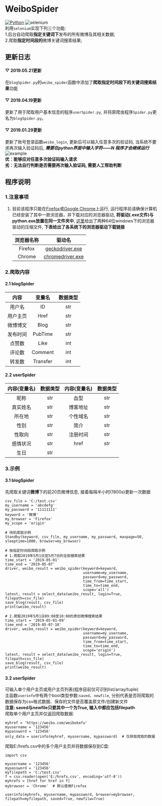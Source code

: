# WeiboSpider
[![Python](https://img.shields.io/badge/Python-3.6-green.svg)](https://www.python.org/)
![selenium](https://img.shields.io/badge/selenium-3.141.0-blue.svg)  
利用`selenium`实现下列三个功能:  
1.后台自动爬取**指定关键词下**发布的所有微博及其相关数据;  
2.爬取**指定时间段的**微博关键词搜索结果;  

## 更新日志  
#### ▽ 2019.05.21更新  
在`blogSpider.py`的`weibo_spider`函数中添加了**爬取指定时间段下的关键词搜索结果**功能
#### ▽ 2019.04.19更新
更新了用于爬取用户基本信息的程序`userSpider.py`, 并将原爬虫程序`Spider.py`更名为`blogSpider.py`。
#### ▽ 2019.01.29更新
更新了账号登录函数`weibo_login`, 更新后可以输入任意多次的验证码, 当系统不要求再次输入验证码后, ***需要在python界面中输入字符——N 程序才会继续运行***  
![example](https://github.com/QinY-Stat/WeiboSpider/blob/master/Image/%E5%BE%AE%E4%BF%A1%E5%9B%BE%E7%89%87_20190130000120.png)  
**优：能够应对任意多次验证码输入请求  
劣：无法自行判断是否需要再次输入验证码, 需要人工帮助判断**  
## 程序说明  
### 1.注意事项
1. 目前该程序只能在[Firefox](http://www.firefox.com.cn/)或[Google Chrome](https://www.google.cn/chrome)上运行, 运行程序前请确保计算机已经安装了其中一款浏览器，并下载对应的浏览器驱动, **将驱动(.exe文件)与python.exe放置在同一文件夹中**, [这里](https://github.com/QinY-Stat/WeiboSpider/tree/master/Browser%20driver)给出了两种64位windows下的浏览器驱动的压缩文件, **下表给出了各系统下的浏览器驱动下载链接**  

    浏览器名称 | 驱动名
    :----: | :----:
    Firefox | [geckodriver.exe](https://github.com/mozilla/geckodriver/releases)
    Chrome | [chromedriver.exe](https://chromedriver.storage.googleapis.com/index.html)

### 2.爬取内容
#### 2.1 blogSpider
 内容 | 变量名 | 数据类型
 :----: | :----: | :----:
  用户名 | ID | str
  用户主页 | Href | str
  微博博文 | Blog | str
  发布时间 | PubTime | str
   点赞数  | Like | int
   评论数 | Comment | int
   转发数 | Transfer | int
#### 2.2 userSpider
内容(变量名) | 数据类型 | 内容(变量名) | 数据类型
:----: | :----: | :----: | :----:
昵称 | str | 血型 | str
真实姓名 | str | 博客地址 | str
所在地 | str | 个性域名 | str
性别 | str | 简介 | str
性取向 | str | 注册时间 | str
感情状况 | str | href | str
生日 | str

### 3.示例
#### 3.1 blogSpider
先爬取关键词**微博**下的前20页微博信息, 接着每隔半小时(1800s)更新一次数据
```
csv_file = 'C:/test.csv'
my_username = 'abcdefg'
my_password = '11111111'
keyword = '微博'
my_browser = 'Firefox'
my_scope = 'origin'  

# 待机爬取示例
Standby(keyword, csv_file, my_username, my_password, maxpage=50, sleeptime=1800, browser=my_browser)

# 按指定时间段爬取示例
# 1.爬取2019年5月1日至5月7日的全部搜索结果
time_start = '2019-05-01'
time_end = '2019-05-07'
driver, weibo_result = weibo_spider(keyword=keyword,
                                    username=my_username,
                                    password=my_password,
                                    time_from=time_start,
                                    time_to=time_end,
                                    scope='all')
latest, result = select_data(weibo_result, login=True, filepath=csv_file)
save_blog(result, csv_file)
print(weibo_result)

# 2.爬取2019年5月1日09:00至10:00的原创微博搜索结果
time_start = '2019-05-01-09'
time_end = '2019-05-07-10'
driver, weibo_result = weibo_spider(keyword=keyword, 
                                    username=my_username,
                                    password=my_password,
                                    time_from=time_start,
                                    time_to=time_end,
                                    scope='origin')
latest, result = select_data(weibo_result, login=True, filepath=csv_file)
save_blog(result, csv_file)
print(weibo_result)
```
#### 3.2 userSpider
可输入单个用户主页或用户主页列表(程序目前仅可识别list/array/tuple)  
主函数`userinfo`中有两个bool类型参数:`saved`、`newfile`, 分别代表是否将爬取的数据保存为csv格式数据、保存的文件是否覆盖原文件/创建新文件  
**注意: saved与newfile只要其中一个为True, 输入中都应包括filepath**  
爬取单个用户主页并仅返回爬取数据:
```
myhref = 'https://weibo.com/weibokefu'
myusername = '123456'
mypassword = '123456'
only_data = userinfo(myhref, myusername, mypassword)  # 仅获取爬取的数据
```
  
爬取E:/hrefs.csv中的多个用户主页并将数据保存到C盘:
```
import csv

myusername = '123456'
mypassword = '123456'
myfilepath = 'C:/test.csv'
f = csv.reader(open('E:/hrefs.csv', encoding='utf-8'))
myhrefs = [href for href in f]
mybrowser = 'Chrome'  # 默认使用Firefox

userinfo(myhrefs, myusername, mypassword, browser=mybrowser, filepath=myfilepath, saved=True, newfilw=True)
```
